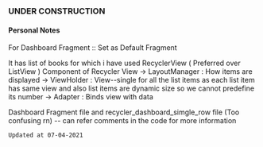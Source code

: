 ### UNDER CONSTRUCTION


#### Personal Notes 

For Dashboard Fragment :: Set as Default Fragment

It has list of books for which i have used RecyclerView ( Preferred over ListView )
   Component of Recycler View 
   -> LayoutManager : How items are displayed
   -> ViewHolder : View--single for all the list items as each list item has same view and also list items are dynamic size so we cannot predefine its number 
   -> Adapter : Binds view with data 
   
   Dashboard Fragment file and recycler_dashboard_simgle_row file
   (Too confusing rn)
    -- can refer comments in the code for more information
    
    
    Updated at 07-04-2021
   
